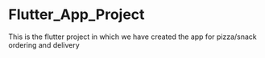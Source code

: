 # Flutter_App_Project
This is the flutter project in which we have created the app for pizza/snack ordering and delivery

